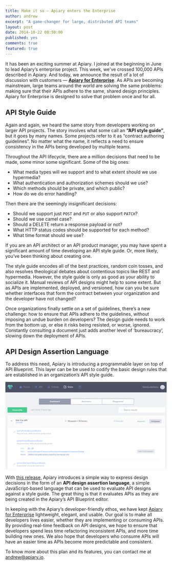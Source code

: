 ```yaml
---
title: Make it so — Apiary enters the Enterprise
author: andrew
excerpt: "A game-changer for large, distributed API teams"
layout: post
date: 2014-10-22 08:50:00
published: yes
comments: true
featured: true
---
```


It has been an exciting summer at Apiary. I joined at the beginning in June to lead Apiary’s enterprise project. This week, we've crossed 100,000 APIs described in Apiary. And today, we announce the result of a lot of discussion with customers &mdash; [**Apiary for Enterprise**][Apiary for Enterprise]. As APIs are becoming mainstream, large teams around the world are solving the same problems: making sure that their APIs adhere to the same, shared design principles. Apiary for Enterprise is designed to solve that problem once and for all.

## API Style Guide

Again and again, we heard the same story from developers working on larger API projects. The story involves what some call an **“API style guide”**, but it goes by many names. Some projects refer to it as “contract authoring guidelines”. No matter what the name, it reflects a need to ensure consistency in the APIs being developed by multiple teams.

Throughout the API lifecycle, there are a million decisions that need to be made, some minor some significant. Some of the big ones:

* What media types will we support and to what extent should we use hypermedia?
* What authentication and authorization schemes should we use?
* Which methods should be private, and which public?
* How do we do error handling?

Then there are the seemingly insignificant decisions:

* Should we support just ```POST``` and ```PUT``` or also support ```PATCH```?
* Should we use camel case?
* Should a DELETE return a response payload or not?
* What HTTP status codes should be supported for each method?
* What time format should we use?

If you are an API architect or an API product manager, you may have spent a significant amount of time developing an API style guide. Or, more likely, you’ve been thinking about creating one.

The style guide encodes all of the best practices, random coin tosses, and also resolves theological debates about contentious topics like REST and hypermedia. However, the style guide is only as good as your ability to socialize it. Manual reviews of API designs might help to some extent. But as APIs are implemented, deployed, and versioned, how can you be sure whether interfaces that form the contract between your organization and the developer have not changed?

Once organizations finally settle on a set of guidelines, there’s a new challenge: how to ensure that APIs adhere to the guidelines, without imposing an undue burden on developers? The design guide needs to work from the bottom up, or else it risks being resisted, or worse, ignored. Constantly consulting a document just adds another level of ‘bureaucracy’, slowing down the deployment of APIs.

## API Design Assertion Language

To address this need, Apiary is introducing a programmable layer on top of API Blueprint. This layer can be be used to codify the basic design rules that are established in an organization’s API style guide.

![enterprise plan](/images/2014-10-21-Enterprise-Release.png)

With [this release][post], Apiary introduces a simple way to express design decisions in the form of an **API design assertion language**, a simple JavaScript-based language that can be used to evaluate API designs against a style guide. The great thing is that it evaluates APIs as they are being created in the Apiary’s API Blueprint editor.

In keeping with the Apiary’s developer-friendly ethos, we have kept [Apiary for Enterprise][] lightweight, elegant, and usable. Our goal is to make all developers lives easier, whether they are implementing or consuming APIs. By providing real-time feedback on API designs, we hope to ensure that developers spend less time refactoring inconsistent APIs, and more time building new ones. We also hope that developers who consume APIs will have an easier time as APIs become more predictable and consistent.

To know more about this plan and its features, you can contact me at [andrew@apiary.io](mailto:andrew@apiary.io).


[Apiary for Enterprise]: http://enterprise.apiary.io
[post]: http://www.prnewswire.com/news-releases/api-design-pioneer-announces-apiary-for-enterprise-329275395.html
